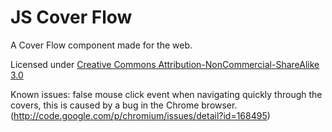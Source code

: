 # JS Cover Flow

A Cover Flow component made for the web.

Licensed under [Creative Commons Attribution-NonCommercial-ShareAlike 3.0](http://creativecommons.org/licenses/by-nc-sa/3.0/)

Known issues: false mouse click event when navigating quickly through the covers, this is caused by a bug in the Chrome browser. (http://code.google.com/p/chromium/issues/detail?id=168495)